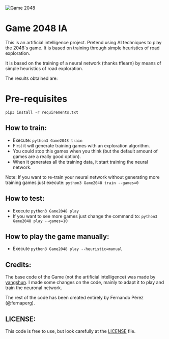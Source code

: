 ![Game 2048](https://ibb.co/k0ThKe)

# Game 2048 IA #

This is an artificial intelligence project. Pretend using AI techniques to play the 2048's game.
It is based on training through simple heuristics of road exploration.

It is based on the training of a neural network (thanks tflearn) by means of simple heuristics of road exploration.

The results obtained are:

 <working on it>

# Pre-requisites

```
pip3 install -r requirements.txt
```

## How to train: ##

- Execute: `python3 Game2048 train`
- First it will generate training games with an exploration algorithm.
- You could stop this games when you think (but the default amount of games are a really good option).
- When it generates all the training data, it start training the neural network.

Note: If you want to re-train your neural network without generating more training games just execute: `python3 Game2048 train --games=0`

## How to test: ##

- Execute `python3 Game2048 play`
- If you want to see more games just change the command to: `python3 Game2048 play --games=10`

## How to play the game manually: ##

 - Execute `python3 Game2048 play --heuristic=manual`

## Credits: ##

 The base code of the Game (not the artificial intelligence) was made by [yangshun](https://github.com/yangshun/2048-python).
 I made some changes on the code, mainly to adapt it to play and train the neuronal network.

 The rest of the code has been created entirely by Fernando Pérez (@fernaperg).

## LICENSE: ##

 This code is free to use, but look carefully at the [LICENSE](LICENSE) file.
